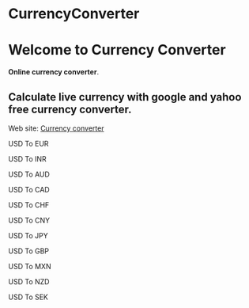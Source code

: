 CurrencyConverter
=================

# Welcome to Currency Converter #

**Online currency converter**. 

## Calculate live currency with google and yahoo free currency converter. ##
Web site: [Currency converter](http://currencyconverter.apphb.com/)

USD To EUR

USD To INR

USD To AUD

USD To CAD

USD To CHF

USD To CNY

USD To JPY

USD To GBP

USD To MXN

USD To NZD

USD To SEK

 
